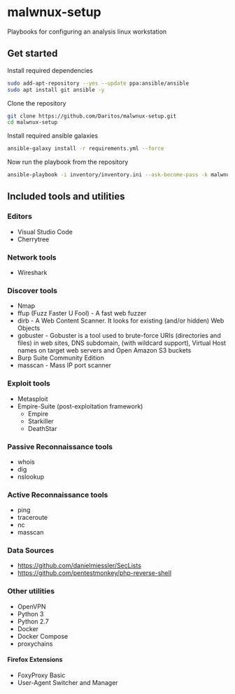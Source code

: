 # malwnux-setup

Playbooks for configuring an analysis linux workstation

## Get started

Install required dependencies

```bash
sudo add-apt-repository --yes --update ppa:ansible/ansible
sudo apt install git ansible -y
```

Clone the repository

```bash
git clone https://github.com/Daritos/malwnux-setup.git
cd malwnux-setup
```

Install required ansible galaxies

```bash
ansible-galaxy install -r requirements.yml --force
```

Now run the playbook from the repository

```bash
ansible-playbook -i inventory/inventory.ini --ask-become-pass -k malwnux_playbook.yml -u <insert_your_username_here>
```

## Included tools and utilities

### Editors

* Visual Studio Code
* Cherrytree

### Network tools

* Wireshark

### Discover tools

* Nmap
* ffup (Fuzz Faster U Fool) - A fast web fuzzer
* dirb - A Web Content Scanner. It looks for existing (and/or hidden) Web Objects
* gobuster - Gobuster is a tool used to brute-force URIs (directories and files) in web sites, DNS subdomain, (with wildcard support), Virtual Host names on target web servers and Open Amazon S3 buckets
* Burp Suite Community Edition
* masscan - Mass IP port scanner

### Exploit tools

* Metasploit
* Empire-Suite (post-exploitation framework)
  * Empire
  * Starkiller
  * DeathStar

### Passive Reconnaissance tools

* whois
* dig
* nslookup

### Active Reconnaissance tools

* ping
* traceroute
* nc
* masscan

### Data Sources

* https://github.com/danielmiessler/SecLists
* https://github.com/pentestmonkey/php-reverse-shell

### Other utilities

* OpenVPN
* Python 3
* Python 2.7
* Docker
* Docker Compose
* proxychains

#### Firefox Extensions

* FoxyProxy Basic
* User-Agent Switcher and Manager
